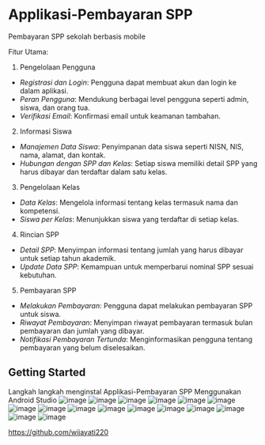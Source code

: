 # Applikasi-Pembayaran SPP

Pembayaran SPP sekolah berbasis mobile

 Fitur Utama:
 1. Pengelolaan Pengguna
- *Registrasi dan Login*: Pengguna dapat membuat akun dan login ke dalam aplikasi.
- *Peran Pengguna*: Mendukung berbagai level pengguna seperti admin, siswa, dan orang tua.
- *Verifikasi Email*: Konfirmasi email untuk keamanan tambahan.

 2. Informasi Siswa
- *Manajemen Data Siswa*: Penyimpanan data siswa seperti NISN, NIS, nama, alamat, dan kontak.
- *Hubungan dengan SPP dan Kelas*: Setiap siswa memiliki detail SPP yang harus dibayar dan terdaftar dalam satu kelas.

 3. Pengelolaan Kelas
- *Data Kelas*: Mengelola informasi tentang kelas termasuk nama dan kompetensi.
- *Siswa per Kelas*: Menunjukkan siswa yang terdaftar di setiap kelas.

 4. Rincian SPP
- *Detail SPP*: Menyimpan informasi tentang jumlah yang harus dibayar untuk setiap tahun akademik.
- *Update Data SPP*: Kemampuan untuk memperbarui nominal SPP sesuai kebutuhan.

5. Pembayaran SPP
- *Melakukan Pembayaran*: Pengguna dapat melakukan pembayaran SPP untuk siswa.
- *Riwayat Pembayaran*: Menyimpan riwayat pembayaran termasuk bulan pembayaran dan jumlah yang dibayar.
- *Notifikasi Pembayaran Tertunda*: Menginformasikan pengguna tentang pembayaran yang belum diselesaikan.

## Getting Started

Langkah langkah menginstal Applikasi-Pembayaran SPP 
Menggunakan Android Studio
![image](https://github.com/wijayati220/my-flutter-app/assets/172412195/a57da828-9666-4108-b82b-94f61f15da64)
![image](https://github.com/wijayati220/my-flutter-app/assets/172412195/81d80cf4-5031-4456-b45f-9200a9dc3197)
![image](https://github.com/wijayati220/my-flutter-app/assets/172412195/2cc43ee5-e089-4fce-afbc-4204e26e83df)
![image](https://github.com/wijayati220/my-flutter-app/assets/172412195/f54748a6-695d-4c00-b541-2714dd70b63a)
![image](https://github.com/wijayati220/my-flutter-app/assets/172412195/3a434049-6704-4c31-86ae-ef93a284a754)
![image](https://github.com/wijayati220/my-flutter-app/assets/172412195/4f9270f2-e43e-4a32-be9f-283067a2e2ec)
![image](https://github.com/wijayati220/my-flutter-app/assets/172412195/520a8f2b-4043-418e-9509-bb603913c330)
![image](https://github.com/wijayati220/my-flutter-app/assets/172412195/3cc7500b-3752-44de-ba9e-3c8124506a4a)
![image](https://github.com/wijayati220/my-flutter-app/assets/172412195/1bffd164-98ed-4cd9-b8ef-979107b191bc)
![image](https://github.com/wijayati220/my-flutter-app/assets/172412195/fde621d3-0575-49c6-9fe9-dcb294cad766)
![image](https://github.com/wijayati220/my-flutter-app/assets/172412195/1bca7baa-27cb-4e2c-8344-6c6440d47be8)
![image](https://github.com/wijayati220/my-flutter-app/assets/172412195/9064ce35-1573-44b4-8a63-b518a8da5b45)
![image](https://github.com/wijayati220/my-flutter-app/assets/172412195/8bb16cfa-3a81-4451-8649-a3bdc3a00846)
![image](https://github.com/wijayati220/my-flutter-app/assets/172412195/1bb20251-864f-44f9-b529-d95d8a16c065)
![image](https://github.com/wijayati220/my-flutter-app/assets/172412195/7fcaab48-923f-4bf2-9299-36be5fb6521e)
![image](https://github.com/wijayati220/my-flutter-app/assets/172412195/ab8ab2c3-6c7b-4c22-bef9-166284fe2bcd)




https://github.com/wijayati220


